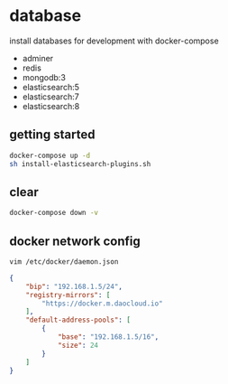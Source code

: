 # database

install databases for development with docker-compose

- adminer
- redis
- mongodb:3
- elasticsearch:5
- elasticsearch:7
- elasticsearch:8

## getting started

```sh
docker-compose up -d
sh install-elasticsearch-plugins.sh
```

## clear

```sh
docker-compose down -v
```

## docker network config

```sh
vim /etc/docker/daemon.json 

```

```json
{
    "bip": "192.168.1.5/24",
    "registry-mirrors": [
        "https://docker.m.daocloud.io"
    ],
    "default-address-pools": [
        {
            "base": "192.168.1.5/16",
            "size": 24
        }
    ] 
}
```

